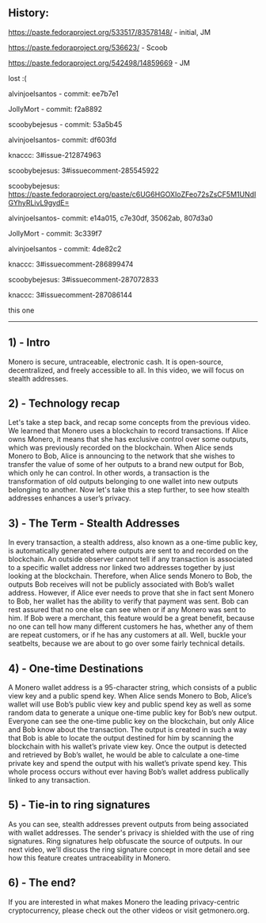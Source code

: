 ## History:

https://paste.fedoraproject.org/533517/83578148/ - initial, JM

https://paste.fedoraproject.org/536623/ - Scoob

https://paste.fedoraproject.org/542498/14859669 - JM

lost :( 

alvinjoelsantos - commit: ee7b7e1

JollyMort - commit: f2a8892

scoobybejesus - commit: 53a5b45

alvinjoelsantos- commit: df603fd

knaccc: 3#issue-212874963

scoobybejesus: 3#issuecomment-285545922

scoobybejesus: https://paste.fedoraproject.org/paste/c6UG6HGOXIoZFeo72sZsCF5M1UNdIGYhyRLivL9gydE=

alvinjoelsantos- commit: e14a015, c7e30df, 35062ab, 807d3a0

JollyMort - commit: 3c339f7

alvinjoelsantos - commit: 4de82c2

knaccc: 3#issuecomment-286899474

scoobybejesus: 3#issuecomment-287072833

knaccc: 3#issuecomment-287086144

this one

---

## 1) - Intro

Monero is secure, untraceable, electronic cash. It is open-source, decentralized, and freely accessible to all.
In this video, we will focus on stealth addresses.
 
## 2) - Technology recap

Let's take a step back, and recap some concepts from the previous video.
We learned that Monero uses a blockchain to record transactions.
If Alice owns Monero, it means that she has exclusive control over some outputs, which was previously recorded on the blockchain.
When Alice sends Monero to Bob, Alice is announcing to the network that she wishes to transfer the value of some of her outputs to a brand new output for Bob, which only he can control.
In other words, a transaction is the transformation of old outputs belonging to one wallet into new outputs belonging to another.
Now let's take this a step further, to see how stealth addresses enhances a user’s privacy.

## 3) - The Term - Stealth Addresses

In every transaction, a stealth address, also known as a one-time public key, is automatically generated where outputs are sent to and recorded on the blockchain.
An outside observer cannot tell if any transaction is associated to a specific wallet address nor linked two addresses together by just looking at the blockchain.
Therefore, when Alice sends Monero to Bob, the outputs Bob receives will not be publicly associated with Bob’s wallet address. 
However, if Alice ever needs to prove that she in fact sent Monero to Bob, her wallet has the ability to verify that payment was sent.
Bob can rest assured that no one else can see when or if any Monero was sent to him.
If Bob were a merchant, this feature would be a great benefit, because no one can tell how many different customers he has, whether any of them are repeat customers, or if he has any customers at all.
Well, buckle your seatbelts, because we are about to go over some fairly technical details.

## 4) - One-time Destinations

A Monero wallet address is a 95-character string, which consists of a public view key and a public spend key.
When Alice sends Monero to Bob, Alice’s wallet will use Bob’s public view key and public spend key as well as some random data to generate a unique one-time public key for Bob’s new output. 
Everyone can see the one-time public key on the blockchain, but only Alice and Bob know about the transaction.
The output is created in such a way that Bob is able to locate the output destined for him by scanning the blockchain with his wallet’s private view key.
Once the output is detected and retrieved by Bob’s wallet, he would be able to calculate a one-time private key and spend the output with his wallet’s private spend key.
This whole process occurs without ever having Bob’s wallet address publically linked to any transaction.

## 5) - Tie-in to ring signatures

As you can see, stealth addresses prevent outputs from being associated with wallet addresses.
The sender's privacy is shielded with the use of ring signatures.
Ring signatures help obfuscate the source of outputs.
In our next video, we’ll discuss the ring signature concept in more detail and see how this feature creates untraceability in Monero.

## 6) - The end?

If you are interested in what makes Monero the leading privacy-centric cryptocurrency, please check out the other videos or visit getmonero.org.
